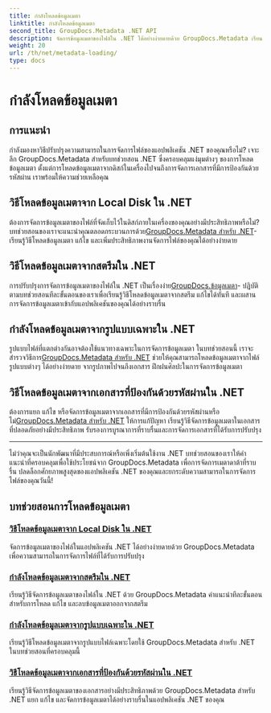 ```yaml
---
title: กำลังโหลดข้อมูลเมตา
linktitle: กำลังโหลดข้อมูลเมตา
second_title: GroupDocs.Metadata .NET API
description: จัดการข้อมูลเมตาของไฟล์ใน .NET ได้อย่างง่ายดายด้วย GroupDocs.Metadata เรียนรู้เทคนิคการโหลด การแก้ไข และอื่นๆ เพื่อเพิ่มความสามารถในการจัดการไฟล์
weight: 20
url: /th/net/metadata-loading/
type: docs
---
```

# กำลังโหลดข้อมูลเมตา

## การแนะนำ

กำลังมองหาวิธีปรับปรุงความสามารถในการจัดการไฟล์ของแอปพลิเคชัน .NET ของคุณหรือไม่? เจาะลึก GroupDocs.Metadata สำหรับบทช่วยสอน .NET ซึ่งครอบคลุมแง่มุมต่างๆ ของการโหลดข้อมูลเมตา ตั้งแต่การโหลดข้อมูลเมตาจากดิสก์ในเครื่องไปจนถึงการจัดการเอกสารที่มีการป้องกันด้วยรหัสผ่าน เราพร้อมให้ความช่วยเหลือคุณ

## วิธีโหลดข้อมูลเมตาจาก Local Disk ใน .NET

 ต้องการจัดการข้อมูลเมตาของไฟล์ที่จัดเก็บไว้ในดิสก์ภายในเครื่องของคุณอย่างมีประสิทธิภาพหรือไม่? บทช่วยสอนของเราจะแนะนำคุณตลอดกระบวนการด้วย[GroupDocs.Metadata สำหรับ .NET](./load-metadata-local-disk/)- เรียนรู้วิธีโหลดข้อมูลเมตา แก้ไข และเพิ่มประสิทธิภาพงานจัดการไฟล์ของคุณได้อย่างง่ายดาย

## วิธีโหลดข้อมูลเมตาจากสตรีมใน .NET

 การปรับปรุงการจัดการข้อมูลเมตาของไฟล์ใน .NET เป็นเรื่องง่าย[GroupDocs.ข้อมูลเมตา](./load-metadata-stream/)- ปฏิบัติตามบทช่วยสอนทีละขั้นตอนของเราเพื่อเรียนรู้วิธีโหลดข้อมูลเมตาจากสตรีม แก้ไขได้ทันที และผสานการจัดการข้อมูลเมตาเข้ากับแอปพลิเคชันของคุณได้อย่างราบรื่น

## กำลังโหลดข้อมูลเมตาจากรูปแบบเฉพาะใน .NET

 รูปแบบไฟล์ที่แตกต่างกันอาจต้องใช้แนวทางเฉพาะในการจัดการข้อมูลเมตา ในบทช่วยสอนนี้ เราจะสำรวจวิธีการ[GroupDocs.Metadata สำหรับ .NET](./load-metadata-specific-format/) ช่วยให้คุณสามารถโหลดข้อมูลเมตาจากไฟล์รูปแบบต่างๆ ได้อย่างง่ายดาย จากรูปภาพไปจนถึงเอกสาร ฝึกฝนศิลปะในการจัดการข้อมูลเมตา

## วิธีโหลดข้อมูลเมตาจากเอกสารที่ป้องกันด้วยรหัสผ่านใน .NET

ต้องการแยก แก้ไข หรือจัดการข้อมูลเมตาจากเอกสารที่มีการป้องกันด้วยรหัสผ่านหรือไม่[GroupDocs.Metadata สำหรับ .NET](./load-metadata-password-protected/) ให้การแก้ปัญหา เรียนรู้วิธีจัดการข้อมูลเมตาในเอกสารที่ปลอดภัยอย่างมีประสิทธิภาพ รับรองการบูรณาการที่ราบรื่นและการจัดการเอกสารที่ได้รับการปรับปรุง

----
ไม่ว่าคุณจะเป็นนักพัฒนาที่มีประสบการณ์หรือเพิ่งเริ่มต้นใช้งาน .NET บทช่วยสอนของเราให้คำแนะนำที่ครอบคลุมเพื่อใช้ประโยชน์จาก GroupDocs.Metadata เพื่อการจัดการเมตาดาต้าที่ราบรื่น ปลดล็อกศักยภาพสูงสุดของแอปพลิเคชัน .NET ของคุณและยกระดับความสามารถในการจัดการไฟล์ของคุณวันนี้!

## บทช่วยสอนการโหลดข้อมูลเมตา
### [วิธีโหลดข้อมูลเมตาจาก Local Disk ใน .NET](./load-metadata-local-disk/)
จัดการข้อมูลเมตาของไฟล์ในแอปพลิเคชัน .NET ได้อย่างง่ายดายด้วย GroupDocs.Metadata เพื่อความสามารถในการจัดการไฟล์ที่ได้รับการปรับปรุง
### [กำลังโหลดข้อมูลเมตาจากสตรีมใน .NET](./load-metadata-stream/)
เรียนรู้วิธีจัดการข้อมูลเมตาของไฟล์ใน .NET ด้วย GroupDocs.Metadata คำแนะนำทีละขั้นตอนสำหรับการโหลด แก้ไข และลบข้อมูลเมตาออกจากสตรีม
### [กำลังโหลดข้อมูลเมตาจากรูปแบบเฉพาะใน .NET](./load-metadata-specific-format/)
เรียนรู้วิธีโหลดข้อมูลเมตาจากรูปแบบไฟล์เฉพาะโดยใช้ GroupDocs.Metadata สำหรับ .NET ในบทช่วยสอนที่ครอบคลุมนี้
### [วิธีโหลดข้อมูลเมตาจากเอกสารที่ป้องกันด้วยรหัสผ่านใน .NET](./load-metadata-password-protected/)
เรียนรู้วิธีจัดการข้อมูลเมตาของเอกสารอย่างมีประสิทธิภาพด้วย GroupDocs.Metadata สำหรับ .NET แยก แก้ไข และจัดการข้อมูลเมตาได้อย่างราบรื่นในแอปพลิเคชัน .NET ของคุณ